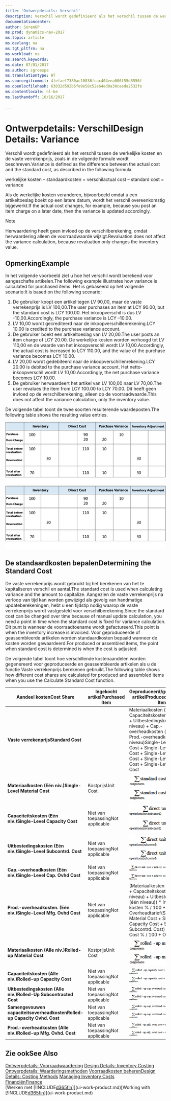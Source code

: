 ```yaml
---
title: 'Ontwerpdetails: Verschil'
description: Verschil wordt gedefinieerd als het verschil tussen de werkelijke kosten en de vaste verrekenprijs, zoals in de volgende formule wordt beschreven.
documentationcenter: 
author: SorenGP
ms.prod: dynamics-nav-2017
ms.topic: article
ms.devlang: na
ms.tgt_pltfrm: na
ms.workload: na
ms.search.keywords: 
ms.date: 07/01/2017
ms.author: sgroespe
ms.translationtype: HT
ms.sourcegitcommit: 4fefaef7380ac10836fcac404eea006f55d8556f
ms.openlocfilehash: 63032d592b5fe9e58c52e64ed0a30ceeda2532fe
ms.contentlocale: nl-be
ms.lasthandoff: 10/16/2017

---
```

# <a name="design-details-variance"></a><span data-ttu-id="3b027-103">Ontwerpdetails: Verschil</span><span class="sxs-lookup"><span data-stu-id="3b027-103">Design Details: Variance</span></span>
<span data-ttu-id="3b027-104">Verschil wordt gedefinieerd als het verschil tussen de werkelijke kosten en de vaste verrekenprijs, zoals in de volgende formule wordt beschreven.</span><span class="sxs-lookup"><span data-stu-id="3b027-104">Variance is defined as the difference between the actual cost and the standard cost, as described in the following formula.</span></span>  

 <span data-ttu-id="3b027-105">werkelijke kosten – standaardkosten = verschil</span><span class="sxs-lookup"><span data-stu-id="3b027-105">actual cost – standard cost = variance</span></span>  

 <span data-ttu-id="3b027-106">Als de werkelijke kosten veranderen, bijvoorbeeld omdat u een artikeltoeslag boekt op een latere datum, wordt het verschil overeenkomstig bijgewerkt.</span><span class="sxs-lookup"><span data-stu-id="3b027-106">If the actual cost changes, for example, because you post an item charge on a later date, then the variance is updated accordingly.</span></span>  

> [!NOTE]  
>  <span data-ttu-id="3b027-107">Herwaardering heeft geen invloed op de verschilberekening, omdat herwaardering alleen de voorraadwaarde wijzigt.</span><span class="sxs-lookup"><span data-stu-id="3b027-107">Revaluation does not affect the variance calculation, because revaluation only changes the inventory value.</span></span>  

## <a name="example"></a><span data-ttu-id="3b027-108">Opmerking</span><span class="sxs-lookup"><span data-stu-id="3b027-108">Example</span></span>  
 <span data-ttu-id="3b027-109">In het volgende voorbeeld ziet u hoe het verschil wordt berekend voor aangeschafte artikelen.</span><span class="sxs-lookup"><span data-stu-id="3b027-109">The following example illustrates how variance is calculated for purchased items.</span></span> <span data-ttu-id="3b027-110">Het is gebaseerd op het volgende scenario:</span><span class="sxs-lookup"><span data-stu-id="3b027-110">It is based on the following scenario:</span></span>  

1.  <span data-ttu-id="3b027-111">De gebruiker koopt een artikel tegen LV 90,00, maar de vaste verrekenprijs is LV 100,00.</span><span class="sxs-lookup"><span data-stu-id="3b027-111">The user purchases an item at LCY 90.00, but the standard cost is LCY 100.00.</span></span> <span data-ttu-id="3b027-112">Het inkoopverschil is dus LV -10,00.</span><span class="sxs-lookup"><span data-stu-id="3b027-112">Accordingly, the purchase variance is LCY –10.00.</span></span>  
2.  <span data-ttu-id="3b027-113">LV 10,00 wordt gecrediteerd naar de inkoopverschillenrekening.</span><span class="sxs-lookup"><span data-stu-id="3b027-113">LCY 10.00 is credited to the purchase variance account.</span></span>  
3.  <span data-ttu-id="3b027-114">De gebruiker boekt een artikeltoeslag van LV 20,00.</span><span class="sxs-lookup"><span data-stu-id="3b027-114">The user posts an item charge of LCY 20.00.</span></span> <span data-ttu-id="3b027-115">De werkelijke kosten worden verhoogd tot LV 110,00 en de waarde van het inkoopverschil wordt LV 10,00.</span><span class="sxs-lookup"><span data-stu-id="3b027-115">Accordingly, the actual cost is increased to LCY 110.00, and the value of the purchase variance becomes LCY 10.00.</span></span>  
4.  <span data-ttu-id="3b027-116">LV 20,00 wordt gedebiteerd naar de inkoopverschillenrekening.</span><span class="sxs-lookup"><span data-stu-id="3b027-116">LCY 20.00 is debited to the purchase variance account.</span></span> <span data-ttu-id="3b027-117">Het netto-inkoopverschil wordt LV 10,00.</span><span class="sxs-lookup"><span data-stu-id="3b027-117">Accordingly, the net purchase variance becomes LCY 10.00.</span></span>  
5.  <span data-ttu-id="3b027-118">De gebruiker herwaardeert het artikel van LV 100,00 naar LV 70,00.</span><span class="sxs-lookup"><span data-stu-id="3b027-118">The user revalues the item from LCY 100.00 to LCY 70.00.</span></span> <span data-ttu-id="3b027-119">Dit heeft geen invloed op de verschilberekening, alleen op de voorraadwaarde.</span><span class="sxs-lookup"><span data-stu-id="3b027-119">This does not affect the variance calculation, only the inventory value.</span></span>  

 <span data-ttu-id="3b027-120">De volgende tabel toont de twee soorten resulterende waardeposten.</span><span class="sxs-lookup"><span data-stu-id="3b027-120">The following table shows the resulting value entries.</span></span>  

 <span data-ttu-id="3b027-121">![Berekening van het inkoopverschil](media/design_details_inventory_costing_11_purchase_variance.png "design_details_inventory_costing_11_purchase_variance")</span><span class="sxs-lookup"><span data-stu-id="3b027-121">![Purchase variance calculation](media/design_details_inventory_costing_11_purchase_variance.png "design_details_inventory_costing_11_purchase_variance")</span></span>  

## <a name="determining-the-standard-cost"></a><span data-ttu-id="3b027-122">De standaardkosten bepalen</span><span class="sxs-lookup"><span data-stu-id="3b027-122">Determining the Standard Cost</span></span>  
 <span data-ttu-id="3b027-123">De vaste verrekenprijs wordt gebruikt bij het berekenen van het te kapitaliseren verschil en aantal.</span><span class="sxs-lookup"><span data-stu-id="3b027-123">The standard cost is used when calculating variance and the amount to capitalize.</span></span> <span data-ttu-id="3b027-124">Aangezien de vaste verrekenprijs na verloop van tijd kan worden gewijzigd als gevolg van handmatige updateberekeningen, hebt u een tijdstip nodig waarop de vaste verrekenprijs wordt vastgesteld voor verschilberekening.</span><span class="sxs-lookup"><span data-stu-id="3b027-124">Since the standard cost can be changed over time because of manual update calculation, you need a point in time when the standard cost is fixed for variance calculation.</span></span> <span data-ttu-id="3b027-125">Dit punt is wanneer de voorraadtoename wordt gefactureerd.</span><span class="sxs-lookup"><span data-stu-id="3b027-125">This point is when the inventory increase is invoiced.</span></span> <span data-ttu-id="3b027-126">Voor geproduceerde of geassembleerde artikelen worden standaardkosten bepaald wanneer de kosten worden gewaardeerd.</span><span class="sxs-lookup"><span data-stu-id="3b027-126">For produced or assembled items, the point when standard cost is determined is when the cost is adjusted.</span></span>  

 <span data-ttu-id="3b027-127">De volgende tabel toont hoe verschillende kostenaandelen worden gegenereerd voor geproduceerde en geassembleerde artikelen als u de functie Vaste verrekenprijs berekenen gebruikt.</span><span class="sxs-lookup"><span data-stu-id="3b027-127">The following table shows how different cost shares are calculated for produced and assembled items when you use the Calculate Standard Cost function.</span></span>  

|<span data-ttu-id="3b027-128">Aandeel kosten</span><span class="sxs-lookup"><span data-stu-id="3b027-128">Cost Share</span></span>|<span data-ttu-id="3b027-129">Ingekocht artikel</span><span class="sxs-lookup"><span data-stu-id="3b027-129">Purchased Item</span></span>|<span data-ttu-id="3b027-130">Geproduceerd/geassembleerd artikel</span><span class="sxs-lookup"><span data-stu-id="3b027-130">Produced/Assembled Item</span></span>|  
|----------------|--------------------|------------------------------|  
|<span data-ttu-id="3b027-131">**Vaste verrekenprijs**</span><span class="sxs-lookup"><span data-stu-id="3b027-131">**Standard Cost**</span></span>||<span data-ttu-id="3b027-132">Materiaalkosten (één niveau) + Capaciteitskosten (één niveau) + Uitbestedingskosten (één niveau) + Cap.-overheadkosten (één niveau) + Prod.-overheadkosten (één niveau)</span><span class="sxs-lookup"><span data-stu-id="3b027-132">Single-Level Material Cost + Single-Level Capacity Cost + Single-Level Subcontrd. Cost + Single-Level Cap. Ovhd. Cost + Single-Level Mfg. Ovhd. Cost</span></span>|  
|<span data-ttu-id="3b027-133">**Materiaalkosten (Eén niv.)**</span><span class="sxs-lookup"><span data-stu-id="3b027-133">**Single-Level Material Cost**</span></span>|<span data-ttu-id="3b027-134">Kostprijs</span><span class="sxs-lookup"><span data-stu-id="3b027-134">Unit Cost</span></span>|<span data-ttu-id="3b027-135">![Vergelijking 1](media/design_details_inventory_costing_11_equation_1.png "design_details_inventory_costing_11_equation_1")</span><span class="sxs-lookup"><span data-stu-id="3b027-135">![Equation 1](media/design_details_inventory_costing_11_equation_1.png "design_details_inventory_costing_11_equation_1")</span></span>|  
|<span data-ttu-id="3b027-136">**Capaciteitskosten (Eén niv.)**</span><span class="sxs-lookup"><span data-stu-id="3b027-136">**Single-Level Capacity Cost**</span></span>|<span data-ttu-id="3b027-137">Niet van toepassing</span><span class="sxs-lookup"><span data-stu-id="3b027-137">Not applicable</span></span>|<span data-ttu-id="3b027-138">![Vergelijking 2](media/design_details_inventory_costing_11_equation_2.png "design_details_inventory_costing_11_equation_2")</span><span class="sxs-lookup"><span data-stu-id="3b027-138">![Equation 2](media/design_details_inventory_costing_11_equation_2.png "design_details_inventory_costing_11_equation_2")</span></span>|  
|<span data-ttu-id="3b027-139">**Uitbestedingskosten (Eén niv.)**</span><span class="sxs-lookup"><span data-stu-id="3b027-139">**Single-Level Subcontrd. Cost**</span></span>|<span data-ttu-id="3b027-140">Niet van toepassing</span><span class="sxs-lookup"><span data-stu-id="3b027-140">Not applicable</span></span>|<span data-ttu-id="3b027-141">![Vergelijking 3](media/design_details_inventory_costing_11_equation_3.png "design_details_inventory_costing_11_equation_3")</span><span class="sxs-lookup"><span data-stu-id="3b027-141">![Equation 3](media/design_details_inventory_costing_11_equation_3.png "design_details_inventory_costing_11_equation_3")</span></span>|  
|<span data-ttu-id="3b027-142">**Cap.-overheadkosten (Eén niv.)**</span><span class="sxs-lookup"><span data-stu-id="3b027-142">**Single-Level Cap. Ovhd Cost**</span></span>|<span data-ttu-id="3b027-143">Niet van toepassing</span><span class="sxs-lookup"><span data-stu-id="3b027-143">Not applicable</span></span>|<span data-ttu-id="3b027-144">![Vergelijking 4](media/design_details_inventory_costing_11_equation_4.png "design_details_inventory_costing_11_equation_4")</span><span class="sxs-lookup"><span data-stu-id="3b027-144">![Equation 4](media/design_details_inventory_costing_11_equation_4.png "design_details_inventory_costing_11_equation_4")</span></span>|  
|<span data-ttu-id="3b027-145">**Prod.-overheadkosten. (Eén niv.)**</span><span class="sxs-lookup"><span data-stu-id="3b027-145">**Single-Level Mfg. Ovhd Cost**</span></span>|<span data-ttu-id="3b027-146">Niet van toepassing</span><span class="sxs-lookup"><span data-stu-id="3b027-146">Not applicable</span></span>|<span data-ttu-id="3b027-147">(Materiaalkosten (één niveau) + Capaciteitskosten (één niveau) + Uitbestedingskosten (één niveau)) * Indirecte kosten % / 100 + Overheadtarief</span><span class="sxs-lookup"><span data-stu-id="3b027-147">(Single-Level Material Cost + Single-Level Capacity Cost + Single-Level Subcontrd. Cost) * Indirect Cost % / 100 + Overhead Rate</span></span>|  
|<span data-ttu-id="3b027-148">**Materiaalkosten (Alle niv.)**</span><span class="sxs-lookup"><span data-stu-id="3b027-148">**Rolled-up Material Cost**</span></span>|<span data-ttu-id="3b027-149">Kostprijs</span><span class="sxs-lookup"><span data-stu-id="3b027-149">Unit Cost</span></span>|<span data-ttu-id="3b027-150">![Vergelijking 5](media/design_details_inventory_costing_11_equation_5.png "design_details_inventory_costing_11_equation_5")</span><span class="sxs-lookup"><span data-stu-id="3b027-150">![Equation 5](media/design_details_inventory_costing_11_equation_5.png "design_details_inventory_costing_11_equation_5")</span></span>|  
|<span data-ttu-id="3b027-151">**Capaciteitskosten (Alle niv.)**</span><span class="sxs-lookup"><span data-stu-id="3b027-151">**Rolled-up Capacity Cost**</span></span>|<span data-ttu-id="3b027-152">Niet van toepassing</span><span class="sxs-lookup"><span data-stu-id="3b027-152">Not applicable</span></span>|<span data-ttu-id="3b027-153">![Vergelijking 6](media/design_details_inventory_costing_11_equation_6.png "design_details_inventory_costing_11_equation_6")</span><span class="sxs-lookup"><span data-stu-id="3b027-153">![Equation 6](media/design_details_inventory_costing_11_equation_6.png "design_details_inventory_costing_11_equation_6")</span></span>|  
|<span data-ttu-id="3b027-154">**Uitbestedingskosten (Alle niv.)**</span><span class="sxs-lookup"><span data-stu-id="3b027-154">**Rolled-Up Subcontracted Cost**</span></span>|<span data-ttu-id="3b027-155">Niet van toepassing</span><span class="sxs-lookup"><span data-stu-id="3b027-155">Not applicable</span></span>|<span data-ttu-id="3b027-156">![Vergelijking 7](media/design_details_inventory_costing_11_equation_7.png "design_details_inventory_costing_11_equation_7")</span><span class="sxs-lookup"><span data-stu-id="3b027-156">![Equation 7](media/design_details_inventory_costing_11_equation_7.png "design_details_inventory_costing_11_equation_7")</span></span>|  
|<span data-ttu-id="3b027-157">**Samengevouwen capaciteitsoverheadkosten**</span><span class="sxs-lookup"><span data-stu-id="3b027-157">**Rolled-up Capacity Ovhd. Cost**</span></span>|<span data-ttu-id="3b027-158">Niet van toepassing</span><span class="sxs-lookup"><span data-stu-id="3b027-158">Not applicable</span></span>|<span data-ttu-id="3b027-159">![Vergelijking 8](media/design_details_inventory_costing_11_equation_8.png "design_details_inventory_costing_11_equation_8")</span><span class="sxs-lookup"><span data-stu-id="3b027-159">![Equation 8](media/design_details_inventory_costing_11_equation_8.png "design_details_inventory_costing_11_equation_8")</span></span>|  
|<span data-ttu-id="3b027-160">**Prod.-overheadkosten (Alle niv.)**</span><span class="sxs-lookup"><span data-stu-id="3b027-160">**Rolled-up Mfg. Ovhd. Cost**</span></span>|<span data-ttu-id="3b027-161">Niet van toepassing</span><span class="sxs-lookup"><span data-stu-id="3b027-161">Not applicable</span></span>|<span data-ttu-id="3b027-162">![Vergelijking 9](media/design_details_inventory_costing_11_equation_9.png "design_details_inventory_costing_11_equation_9")</span><span class="sxs-lookup"><span data-stu-id="3b027-162">![Equation 9](media/design_details_inventory_costing_11_equation_9.png "design_details_inventory_costing_11_equation_9")</span></span>|  

## <a name="see-also"></a><span data-ttu-id="3b027-163">Zie ook</span><span class="sxs-lookup"><span data-stu-id="3b027-163">See Also</span></span>  
 <span data-ttu-id="3b027-164">[Ontwerpdetails: Voorraadwaardering](design-details-inventory-costing.md) </span><span class="sxs-lookup"><span data-stu-id="3b027-164">[Design Details: Inventory Costing](design-details-inventory-costing.md) </span></span>  
 <span data-ttu-id="3b027-165">[Ontwerpdetails: Waarderingsmethoden](design-details-costing-methods.md) [Voorraadkosten beheren](finance-manage-inventory-costs.md)</span><span class="sxs-lookup"><span data-stu-id="3b027-165">[Design Details: Costing Methods](design-details-costing-methods.md) [Managing Inventory Costs](finance-manage-inventory-costs.md)</span></span>  
 [<span data-ttu-id="3b027-166">Financiën</span><span class="sxs-lookup"><span data-stu-id="3b027-166">Finance</span></span>](finance.md)  
 <span data-ttu-id="3b027-167">[Werken met [!INCLUDE[d365fin](includes/d365fin_md.md)]](ui-work-product.md)</span><span class="sxs-lookup"><span data-stu-id="3b027-167">[Working with [!INCLUDE[d365fin](includes/d365fin_md.md)]](ui-work-product.md)</span></span>

